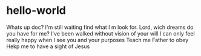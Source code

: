 # hello-world

Whats up doc?
I'm still waiting find what I m look for.
Lord, wich dreams do you have for me?
I've been walked without vision of your will
I can only feel really happy when I see you and your purposes
Teach me Father to obey 
Hekp me to have a sight of Jesus

